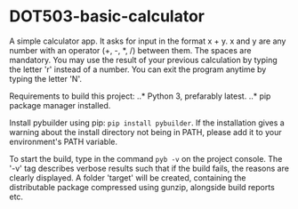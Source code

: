 # DOT503-basic-calculator

A simple calculator app. 
It asks for input in the format x + y. 
x and y are any number with an operator (+, -, *, /) between them. The spaces are mandatory.
You may use the result of your previous calculation by typing the letter 'r' instead of a number.
You can exit the program anytime by typing the letter 'N'.

Requirements to build this project: 
..* Python 3, prefarably latest.
..* pip package manager installed.

Install pybuilder using pip: `pip install pybuilder`.
If the installation gives a warning about the install directory not being in PATH, please add it to your environment's PATH variable.

To start the build, type in the command `pyb -v` on the project console.
The '-v' tag describes verbose results such that if the build fails, the reasons are clearly displayed.
A folder 'target' will be created, containing the distributable package compressed using gunzip, alongside build reports etc.